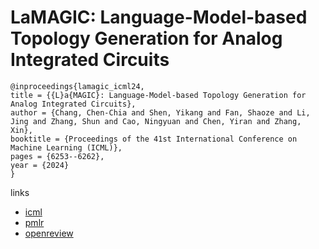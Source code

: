 # LaMAGIC: Language-Model-based Topology Generation for Analog Integrated Circuits

```
@inproceedings{lamagic_icml24,
title = {{L}a{MAGIC}: Language-Model-based Topology Generation for Analog Integrated Circuits},
author = {Chang, Chen-Chia and Shen, Yikang and Fan, Shaoze and Li, Jing and Zhang, Shun and Cao, Ningyuan and Chen, Yiran and Zhang, Xin},
booktitle = {Proceedings of the 41st International Conference on Machine Learning (ICML)},
pages = {6253--6262},
year = {2024}
}
```

links
- [icml](https://icml.cc/Conferences/2024/Schedule?showEvent=34228)
- [pmlr](https://proceedings.mlr.press/v235/chang24c.html)
- [openreview](https://openreview.net/forum?id=MjGCD8wk1k)

